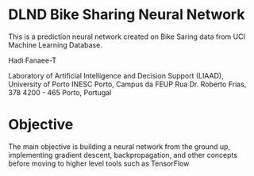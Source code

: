 DLND Bike Sharing Neural Network
================================
This is a prediction neural network created on Bike Saring data from UCI Machine Learning Database.

Hadi Fanaee-T

Laboratory of Artificial Intelligence and Decision Support (LIAAD), University of Porto
INESC Porto, Campus da FEUP
Rua Dr. Roberto Frias, 378
4200 - 465 Porto, Portugal

# Objective

The main objective is building a neural network from the ground up, implementing gradient descent, backpropagation, and other concepts before moving to higher level tools such as TensorFlow